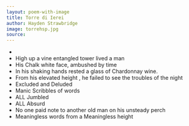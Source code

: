 ```yaml
---
layout: poem-with-image
title: Torre di Ierei 
author: Hayden Strawbridge
image: torrehsp.jpg
source: 
---
```

- 
- High up a vine entangled tower lived a man
- His Chalk white face, ambushed by time
- In his shaking hands rested a glass of Chardonnay wine.
- From his elevated height , he failed to see the troubles of the night 
- Excluded and Deluded
- Manic Scribbles of words
- ALL Jumbled 
- ALL Absurd
- No one paid note to another old man on his unsteady perch
- Meaningless words from a Meaningless height
